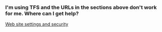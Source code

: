 ### I'm using TFS and the URLs in the sections above don't work for me. Where can I get help?

[Web site settings and security](../../../../../security/websitesettings.md)
